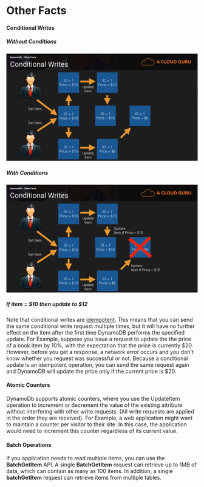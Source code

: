# Other Facts 

#### Conditional Writes 

##### Without Conditions 
![](../../../images/dynamoDB_conditional_writes_without_conditions.png)

##### With Conditions 
![](../../../images/dynamoDB_conditional_writes_with_conditions.png)

##### If item = $10 then update to $12

Note that conditional writes are [idempotent](http://www.restapitutorial.com/lessons/idempotency.html).
This means that you can send the same conditional write request multiple times, but it will have no 
further effect on the item after the first time DynamoDB performs the specified update. 
For Example, suppose you issue a request to update the the price of a book item by 10%, with the expectation that 
the price is currently $20.
However, before you get a response, a network error occurs and you don't know whether you request was
successful or not. Because a conditional update is an idempotent operation, you can send the same request again and 
DynamoDB will update the price only if the current price is $20.

#### Atomic Counters 
DynamoDb supports atomic counters, where you use the UpdateItem operation to increment or 
decrement the value of the existing attribute without interfering with other write requests.
(All write requests are applied in the order they are received). 
For Example, a web application might want to maintain a counter per visitor to their site.
In this case, the application would need to increment this counter regardless of its current value.


#### Batch Operations 
If you application needs to read multiple items, you can use the **BatchGetItem** API.
A single **BatchGetItem** request can retrieve up to 1MB of data, which can contain as many as 100 items.
In addition, a single **batchGetItem** request can retrieve items from multiple tables.







